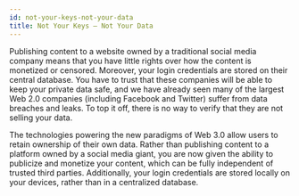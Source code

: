 ```yaml
---
id: not-your-keys-not-your-data
title: Not Your Keys – Not Your Data
---
```


Publishing content to a website owned by a traditional social media company means that you
have little rights over how the content is monetized or censored. Moreover, your login
credentials are stored on their central database. You have to trust that these companies will be
able to keep your private data safe, and we have already seen many of the largest 
Web 2.0 companies (including Facebook and Twitter) suffer from data breaches and leaks. 
To top it off, there is no way to verify that they are not selling your data.

The technologies powering the new paradigms of Web 3.0 allow users to retain ownership of their
own data. Rather than publishing content to a platform owned by a social media giant, you are
now given the ability to publicize and monetize your content, which can be fully independent of
trusted third parties. Additionally, your login credentials are stored locally on your devices, rather than in a
centralized database.
